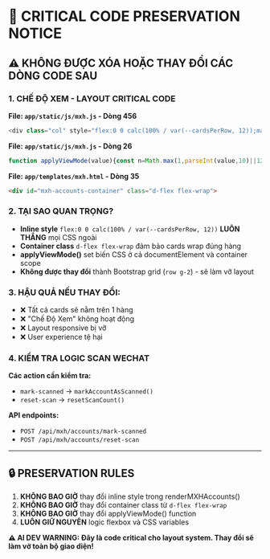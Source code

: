 # 🚨 CRITICAL CODE PRESERVATION NOTICE

## ⚠️ **KHÔNG ĐƯỢC XÓA HOẶC THAY ĐỔI CÁC DÒNG CODE SAU**

### 1. **CHẾ ĐỘ XEM - LAYOUT CRITICAL CODE**

**File: `app/static/js/mxh.js` - Dòng 456**
```javascript
<div class="col" style="flex:0 0 calc(100% / var(--cardsPerRow, 12));max-width:calc(100% / var(--cardsPerRow, 12));padding:4px" data-account-id="${account.id}">
```

**File: `app/static/js/mxh.js` - Dòng 26**
```javascript
function applyViewMode(value){const n=Math.max(1,parseInt(value,10)||12);localStorage.setItem('mxh_cards_per_row',n);document.documentElement.style.setProperty('--cardsPerRow',n);const c=document.getElementById('mxh-accounts-container');if(c)c.style.setProperty('--cardsPerRow',n);}
```

**File: `app/templates/mxh.html` - Dòng 35**
```html
<div id="mxh-accounts-container" class="d-flex flex-wrap">
```

### 2. **TẠI SAO QUAN TRỌNG?**

- **Inline style** `flex:0 0 calc(100% / var(--cardsPerRow, 12))` **LUÔN THẮNG** mọi CSS ngoài
- **Container class** `d-flex flex-wrap` đảm bảo cards wrap đúng hàng
- **applyViewMode()** set biến CSS ở cả documentElement và container scope
- **Không được thay đổi** thành Bootstrap grid (`row g-2`) - sẽ làm vỡ layout

### 3. **HẬU QUẢ NẾU THAY ĐỔI:**
- ❌ Tất cả cards sẽ nằm trên 1 hàng
- ❌ "Chế Độ Xem" không hoạt động
- ❌ Layout responsive bị vỡ
- ❌ User experience tệ hại

### 4. **KIỂM TRA LOGIC SCAN WECHAT**

**Các action cần kiểm tra:**
- `mark-scanned` → `markAccountAsScanned()`
- `reset-scan` → `resetScanCount()`

**API endpoints:**
- `POST /api/mxh/accounts/mark-scanned`
- `POST /api/mxh/accounts/reset-scan`

---

## 🔒 **PRESERVATION RULES**

1. **KHÔNG BAO GIỜ** thay đổi inline style trong renderMXHAccounts()
2. **KHÔNG BAO GIỜ** thay đổi container class từ `d-flex flex-wrap`
3. **KHÔNG BAO GIỜ** thay đổi applyViewMode() function
4. **LUÔN GIỮ NGUYÊN** logic flexbox và CSS variables

**⚠️ AI DEV WARNING: Đây là code critical cho layout system. Thay đổi sẽ làm vỡ toàn bộ giao diện!**
